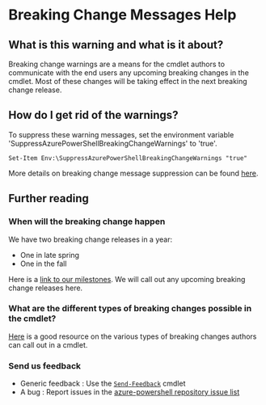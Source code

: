 # Breaking Change Messages Help

## What is this warning and what is it about?

Breaking change warnings are a means for the cmdlet authors to communicate with the end users any upcoming breaking changes in the cmdlet. Most of these changes will be taking effect in the next breaking change release.

## How do I get rid of the warnings?

To suppress these warning messages, set the environment variable 'SuppressAzurePowerShellBreakingChangeWarnings' to 'true'.

```
Set-Item Env:\SuppressAzurePowerShellBreakingChangeWarnings "true"
```

More details on breaking change message suppression can be found [here](https://github.com/Azure/azure-powershell/blob/preview/documentation/breaking-changes/breaking-changes-attribute-help.md#supress-the-breaking-change-messages-at-runtime).

## Further reading

### When will the breaking change happen
We have two breaking change releases in a year:
* One in late spring
* One in the fall

Here is a [link to our milestones](https://github.com/Azure/azure-powershell/milestones). We will call out any upcoming breaking change releases here.

### What are the different types of breaking changes possible in the cmdlet?

[Here](https://github.com/Azure/azure-powershell/blob/preview/documentation/breaking-changes/breaking-changes-definition.md
) is a good resource on the various types of breaking changes authors can call out in a cmdlet.

### Send us feedback
* Generic feedback : Use the [`Send-Feedback`](https://docs.microsoft.com/en-us/powershell/module/azurerm.profile/send-feedback?view=azurermps-6.11.0) cmdlet
* A bug : Report issues in the [azure-powershell repository issue list](https://github.com/Azure/azure-powershell/issues) 

